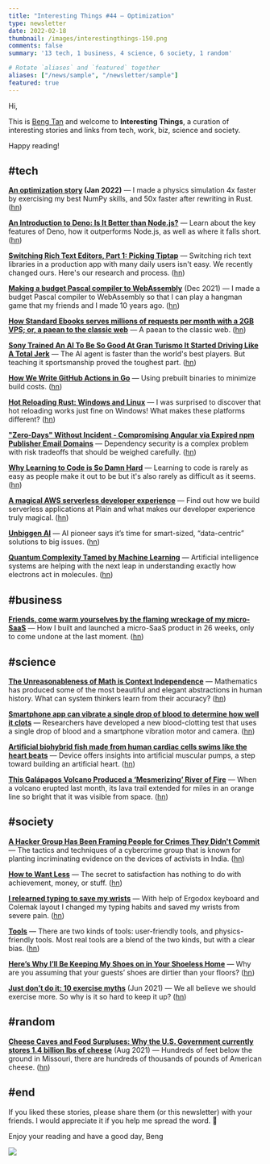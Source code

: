 ```yaml
---
title: "Interesting Things #44 — Optimization"
type: newsletter
date: 2022-02-18
thumbnail: /images/interestingthings-150.png
comments: false
summary: '13 tech, 1 business, 4 science, 6 society, 1 random'

# Rotate `aliases` and `featured` together
aliases: ["/news/sample", "/newsletter/sample"]
featured: true
---
```


Hi,

This is [Beng Tan](https://bengtan.com/about/) and welcome to **Interesting Things**, a curation of interesting stories and links from tech, work, biz, science and society.

Happy reading!


## #tech

**[An optimization story](https://tinkering.xyz/fmo-optimization-story/?utm_source=bengtan.com/interesting-things/044) (Jan 2022)** — I made  a physics simulation 4x faster by exercising my best NumPy skills, and 50x faster after rewriting in Rust. ([hn](https://news.ycombinator.com/item?id=30301324))

**[An Introduction to Deno: Is It Better than Node.js?](https://blog.appsignal.com/2022/02/09/an-introduction-to-deno-is-it-better-than-nodejs.html?utm_source=bengtan.com/interesting-things/044)** — Learn about the key features of Deno, how it outperforms Node.js, as well as where it falls short. ([hn](https://news.ycombinator.com/item?id=30307409))

**[Switching Rich Text Editors, Part 1: Picking Tiptap](https://www.ashbyhq.com/blog/company/tiptap-part-1?utm_source=bengtan.com/interesting-things/044)** — Switching rich text libraries in a production app with many daily users isn't easy. We recently changed ours. Here's our research and process. ([hn](https://news.ycombinator.com/item?id=30299800))

**[Making a budget Pascal compiler to WebAssembly](https://faizilham.github.io/making-budget-pascal-compiler?utm_source=bengtan.com/interesting-things/044)** (Dec 2021) — I made a budget Pascal compiler to WebAssembly so that I can play a hangman game that my friends and I made 10 years ago. ([hn](https://news.ycombinator.com/item?id=30298818))

**[How Standard Ebooks serves millions of requests per month with a 2GB VPS; or, a paean to the classic web](https://alexcabal.com/posts/standard-ebooks-and-classic-web-tech?utm_source=bengtan.com/interesting-things/044)** — A paean to the classic web. ([hn](https://news.ycombinator.com/item?id=30302819))

**[Sony Trained An AI To Be So Good At Gran Turismo It Started Driving Like A Total Jerk](https://jalopnik.com/sony-trained-an-ai-to-be-so-good-at-gran-turismo-it-sta-1848516258?utm_source=bengtan.com/interesting-things/044)** — The AI agent is faster than the world's best players. But teaching it sportsmanship proved the toughest part. ([hn](https://news.ycombinator.com/item?id=30302368))

**[How We Write GitHub Actions in Go](https://full-stack.blend.com/how-we-write-github-actions-in-go.html?utm_source=bengtan.com/interesting-things/044)** — Using prebuilt binaries to minimize build costs. ([hn](https://news.ycombinator.com/item?id=30247675))

**[Hot Reloading Rust: Windows and Linux](https://johnaustin.io/articles/2022/hot-reloading-rust?utm_source=bengtan.com/interesting-things/044)** — I was surprised to discover that hot reloading works just fine on Windows! What makes these platforms different? ([hn](https://news.ycombinator.com/item?id=30301049))

**["Zero-Days" Without Incident - Compromising Angular via Expired npm Publisher Email Domains](https://thehackerblog.com/zero-days-without-incident-compromising-angular-via-expired-npm-publisher-email-domains-7kZplW4x/?utm_source=bengtan.com/interesting-things/044)** — Dependency security is a complex problem with risk tradeoffs that should be weighed carefully. ([hn](https://news.ycombinator.com/item?id=30302913))

**[Why Learning to Code is So Damn Hard](https://www.thinkful.com/blog/why-learning-to-code-is-so-damn-hard/?utm_source=bengtan.com/interesting-things/044)** — Learning to code is rarely as easy as people make it out to be but it's also rarely as difficult as it seems. ([hn](https://news.ycombinator.com/item?id=30311963))

**[A magical AWS serverless developer experience](https://journal.plain.com/posts/2022-02-08-a-magical-aws-serverless-developer-experience/?utm_source=bengtan.com/interesting-things/044)** — Find out how we build serverless applications at Plain and what makes our developer experience truly magical. ([hn](https://news.ycombinator.com/item?id=30302238))

**[Unbiggen AI](https://spectrum.ieee.org/andrew-ng-data-centric-ai?utm_source=bengtan.com/interesting-things/044)** — AI pioneer says it’s time for smart-sized, “data-centric” solutions to big issues. ([hn](https://news.ycombinator.com/item?id=30278187))

**[Quantum Complexity Tamed by Machine Learning](https://www.quantamagazine.org/quantum-complexity-tamed-by-machine-learning-20220207/?utm_source=bengtan.com/interesting-things/044)** — Artificial intelligence systems are helping with the next leap in understanding exactly how electrons act in molecules. ([hn](https://news.ycombinator.com/item?id=30329110))


## #business

**[Friends, come warm yourselves by the flaming wreckage of my micro-SaaS](https://www.indiehackers.com/post/friends-come-warm-yourselves-by-the-flaming-wreckage-of-my-micro-saas-93d393b07f?utm_source=bengtan.com/interesting-things/044)** — How I built and launched a micro-SaaS product in 26 weeks, only to come undone at the last moment. ([hn](https://news.ycombinator.com/item?id=30310990))


## #science

**[The Unreasonableness of Math is Context Independence](https://bellmar.medium.com/the-unreasonableness-of-math-is-context-independence-6826fd5f3515?utm_source=bengtan.com/interesting-things/044)** — Mathematics has produced some of the most beautiful and elegant abstractions in human history. What can system thinkers learn from their accuracy? ([hn](https://news.ycombinator.com/item?id=30310383))

**[Smartphone app can vibrate a single drop of blood to determine how well it clots](https://www.washington.edu/news/2022/02/11/smartphone-app-vibrate-single-drop-of-blood-determine-how-well-clots/?utm_source=bengtan.com/interesting-things/044)** — Researchers have developed a new blood-clotting test that uses a single drop of blood and a smartphone vibration motor and camera. ([hn](https://news.ycombinator.com/item?id=30301204))

**[Artificial biohybrid fish made from human cardiac cells swims like the heart beats](https://www.seas.harvard.edu/news/2022/02/biohybrid-fish-made-human-cardiac-cells-swims-heart-beats?utm_source=bengtan.com/interesting-things/044)** — Device offers insights into artificial muscular pumps, a step toward building an artificial heart. ([hn](https://news.ycombinator.com/item?id=30299775))

**[This Galápagos Volcano Produced a ‘Mesmerizing’ River of Fire](https://www.nytimes.com/2022/02/09/science/volcano-lava-eruption-pictures.html?utm_source=bengtan.com/interesting-things/044)** — When a volcano erupted last month, its lava trail extended for miles in an orange line so bright that it was visible from space. ([hn](https://news.ycombinator.com/item?id=30307545))


## #society

**[A Hacker Group Has Been Framing People for Crimes They Didn't Commit](https://gizmodo.com/a-hacker-group-has-been-framing-people-for-crimes-they-1848522497?utm_source=bengtan.com/interesting-things/044)** — The tactics and techniques of a cybercrime group that is known for planting incriminating evidence on the devices of activists in India. ([hn](https://news.ycombinator.com/item?id=30309288))

**[How to Want Less](https://www.theatlantic.com/magazine/archive/2022/03/why-we-are-never-satisfied-happiness/621304/?utm_source=bengtan.com/interesting-things/044)** — The secret to satisfaction has nothing to do with achievement, money, or stuff. ([hn](https://news.ycombinator.com/item?id=30298303))

**[I relearned typing to save my wrists](https://www.notonlycode.org/relearned-typing/?utm_source=bengtan.com/interesting-things/044)** — With help of Ergodox keyboard and Colemak layout I changed my typing habits and saved my wrists from severe pain. ([hn](https://news.ycombinator.com/item?id=30233383))

**[Tools](https://www.ribbonfarm.com/2022/02/10/tools/?utm_source=bengtan.com/interesting-things/044)** — There are two kinds of tools: user-friendly tools, and physics-friendly tools. Most real tools are a blend of the two kinds, but with a clear bias. ([hn](https://news.ycombinator.com/item?id=30321461))

**[Here’s Why I’ll Be Keeping My Shoes on in Your Shoeless Home](https://archive.is/ORCCO?utm_source=bengtan.com/interesting-things/044)** — Why are you assuming that your guests’ shoes are dirtier than your floors? ([hn](https://news.ycombinator.com/item?id=30292943))

**[Just don’t do it: 10 exercise myths](https://www.theguardian.com/lifeandstyle/2021/jun/06/just-dont-do-it-10-exercise-myths?utm_source=bengtan.com/interesting-things/044)** (Jun 2021) — We all believe we should exercise more. So why is it so hard to keep it up? ([hn](https://news.ycombinator.com/item?id=30307262))


## #random

**[Cheese Caves and Food Surpluses: Why the U.S. Government currently stores 1.4 billion lbs of cheese](https://blog.farmlinkproject.org/stories-and-features/cheese-caves-and-food-surpluses-why-the-u-s-government-currently-stores-1-4-billion-lbs-of-cheese?utm_source=bengtan.com/interesting-things/044)** (Aug 2021) — Hundreds of feet below the ground in Missouri, there are hundreds of thousands of pounds of American cheese. ([hn](https://news.ycombinator.com/item?id=30310102))


## #end

If you liked these stories, please share them (or this newsletter) with your friends. I would appreciate it if you help me spread the word. 🙏

Enjoy your reading and have a good day,
Beng

![](https://bengtan.com/images/portrait-40.png)

